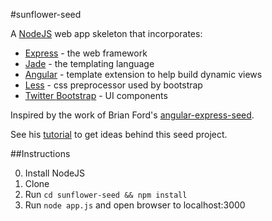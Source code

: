 #sunflower-seed

A [NodeJS](http://nodejs.org/) web app skeleton that incorporates:

* [Express](http://expressjs.com) - the web framework
* [Jade](http://jade-lang.com) - the templating language
* [Angular](http://angularjs.org) - template extension to help build dynamic views
* [Less](http://lesscss.org) - css preprocessor used by bootstrap
* [Twitter Bootstrap](http://twitter.github.com/bootstrap) - UI components

Inspired by the work of Brian Ford's [angular-express-seed](https://github.com/btford/angular-express-seed).

See his [tutorial](http://briantford.com/blog/angular-express.html) to get ideas behind this seed project.

##Instructions

0. Install NodeJS
1. Clone
2. Run `cd sunflower-seed && npm install`
3. Run `node app.js` and open browser to localhost:3000
